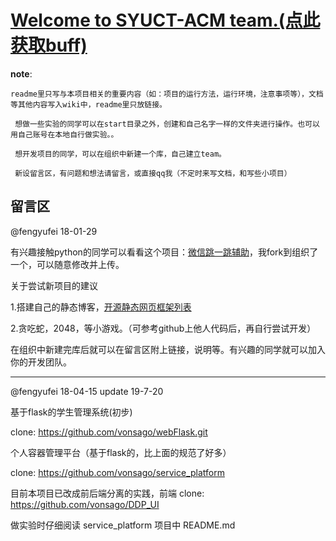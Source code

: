 # [<u>Welcome to SYUCT-ACM team.</u>(点此获取buff)](https://github.com/syuctacm/syuctacm/wiki)

__note__:

    readme里只写与本项目相关的重要内容（如：项目的运行方法，运行环境，注意事项等），文档等其他内容写入wiki中，readme里只放链接。

     想做一些实验的同学可以在start目录之外，创建和自己名字一样的文件夹进行操作。也可以用自己账号在本地自行做实验。。

     想开发项目的同学，可以在组织中新建一个库，自己建立team。

     新设留言区，有问题和想法请留言，或直接qq我（不定时来写文档，和写些小项目）


## 留言区

@fengyufei 18-01-29

有兴趣接触python的同学可以看看这个项目：[微信跳一跳辅助](https://github.com/syuctacm/wechat_jump_game)，我fork到组织了一个，可以随意修改并上传。

关于尝试新项目的建议

1.搭建自己的静态博客，[开源静态网页框架列表](https://www.staticgen.com/)

2.贪吃蛇，2048，等小游戏。（可参考github上他人代码后，再自行尝试开发）

在组织中新建完库后就可以在留言区附上链接，说明等。有兴趣的同学就可以加入你的开发团队。

---

@fengyufei 18-04-15 update 19-7-20

基于flask的学生管理系统(初步)

clone: https://github.com/vonsago/webFlask.git

个人容器管理平台（基于flask的，比上面的规范了好多）

clone: https://github.com/vonsago/service_platform

目前本项目已改成前后端分离的实践，前端 clone: https://github.com/vonsago/DDP_UI

做实验时仔细阅读 service_platform 项目中 README.md



